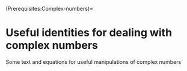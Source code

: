 (Prerequisites:Complex-numbers)=
# Useful identities for dealing with complex numbers

Some text and equations for useful manipulations of complex numbers
